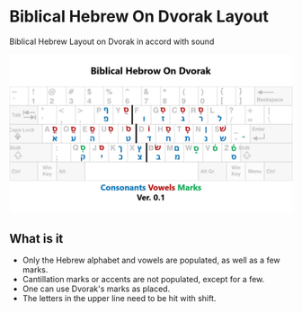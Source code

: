 # Biblical Hebrew On Dvorak Layout

Biblical Hebrew Layout on Dvorak in accord with sound

![](https://github.com/awfrok/BiblicalHebrewOnDvorak/blob/main/BiblicalHebrewOnDvorak_0.1.jpg?raw=true)

##  What is it

- Only the Hebrew alphabet and vowels are populated, as well as a few marks.
- Cantillation marks or accents are not populated, except for a few.
- One can use Dvorak's marks as placed.
- The letters in the upper line need to be hit with shift.

